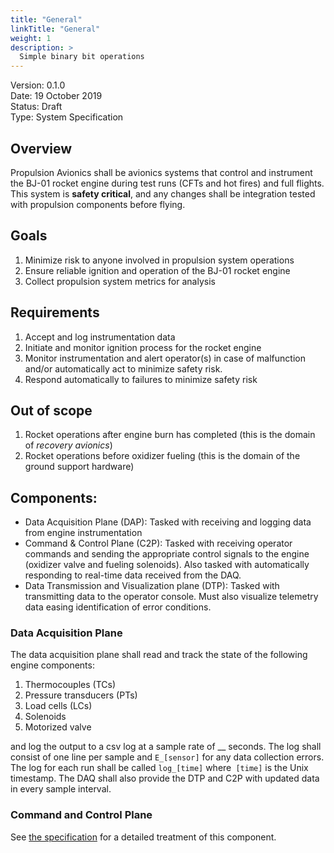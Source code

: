 ```yaml
---
title: "General"
linkTitle: "General"
weight: 1
description: >
  Simple binary bit operations
---
```

Version: 0.1.0  
Date: 19 October 2019  
Status: Draft  
Type: System Specification  

## Overview
Propulsion Avionics shall be avionics systems that control and instrument
the BJ-01 rocket engine during test runs (CFTs and hot fires) and full flights. 
This system is **safety critical**, and any changes shall be integration tested 
with propulsion components before flying.

## Goals
1. Minimize risk to anyone involved in propulsion system operations
2. Ensure reliable ignition and operation of the BJ-01 rocket engine
3. Collect propulsion system metrics for analysis

## Requirements
1. Accept and log instrumentation data
2. Initiate and monitor ignition process for the rocket engine
3. Monitor instrumentation and alert operator(s) in case of malfunction and/or
    automatically act to minimize safety risk.
4. Respond automatically to failures to minimize safety risk

## Out of scope
1. Rocket operations after engine burn has completed (this is the domain of
   *recovery avionics*)
2. Rocket operations before oxidizer fueling (this is the domain of the
    ground support hardware)

## Components:
- Data Acquisition Plane (DAP): Tasked with receiving and logging data from engine
  instrumentation
- Command & Control Plane (C2P): Tasked with receiving operator commands and
  sending the appropriate control signals to the engine (oxidizer valve and
  fueling solenoids). Also tasked with automatically responding to real-time data 
  received from the DAQ.
- Data Transmission and Visualization plane (DTP): Tasked with transmitting data
  to the operator console. Must also visualize telemetry data easing identification
  of error conditions.

### Data Acquisition Plane
The data acquisition plane shall read and track the state of the following engine
components:

1. Thermocouples (TCs)
2. Pressure transducers (PTs)
3. Load cells (LCs)
4. Solenoids
5. Motorized valve

and log the output to a csv log at a sample rate of __ seconds. The log shall
consist of one line per sample and `E_[sensor]` for any data collection 
errors. The log for each run shall be called `log_[time]` where` [time]` is the
Unix timestamp. The DAQ shall also provide the DTP and C2P with updated data
in every sample interval.

### Command and Control Plane
See [the specification](Spec-Prop-Avionics-Control-Plane.md) for a detailed
treatment of this component.
